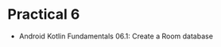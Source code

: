 Practical 6
==================================
- Android Kotlin Fundamentals 06.1: Create a Room database
